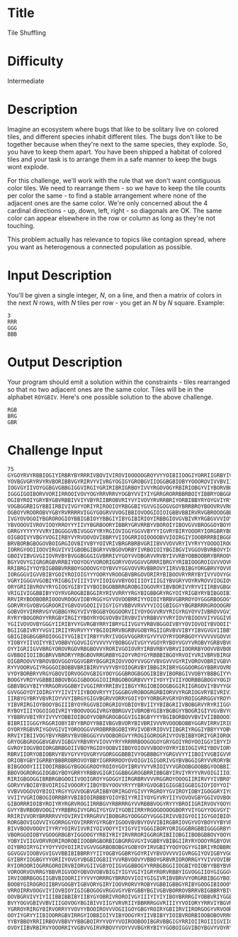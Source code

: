 # Title

Tile Shuffling

# Difficulty 

Intermediate

# Description

Imagine an ecosystem where bugs that like to be solitary live on colored tiles, and different species inhabit different tiles. The bugs don't like to be together because when they're next to the same species, they explode. So, you have to keep them apart. You have been shipped a habitat of colored tiles and your task is to arrange them in a safe manner to keep the bugs wont explode. 

For this challenge, we'll work with the rule that we don't want contiguous color tiles. We need to rearrange them - so we have to keep the tile counts per color the same - to find a stable arrangement where none of the adjacent ones are the same color. We're only concerned about the 4 cardinal directions - up, down, left, right - so diagonals are OK. The same color can appear elsewhere in the row or column as long as they're not touching.

This problem actually has relevance to topics like contagion spread, where you want as heterogenous a connected population as possible. 

# Input  Description

You'll be given a single integer, *N*, on a line, and then a matrix of colors in the next *N* rows, with *N* tiles per row - you get an *N* by *N* square. Example:

    3
    RRR
    GGG
    BBB

# Output Description

Your program should emit a solution within the constraints - tiles rearranged so that no two adjacent ones are the same color. Tiles will be in the alphabet `ROYGBIV`. Here's one possible solution to the above challenge. 

    RGB
    BRG
    GBR

# Challenge Input

    75
    GYGOYRVYRBBIOGIYIRBRYBYRRRIVBOVIVIROVIOOOOOGROYVYYOIBIIOOGIYORRIIGRBYIVYOI
    YOVBGVGRYRVYRVBORIBBVGYRIRVYVIVRGYOGIGYGROBGVIIOGGBGBIOBYYOOOROVIVVBVIIRBY
    IOGVGYIIVOYGGBGVGBBGIGGVIRGIYGRIRIBRIGRBOYIVVYRGOVOGYRBIRIOBGYVIYBORVBOVIB
    IGGGIGOIBORVVORIIRROOIVOVYOGYRRVRRVYOGBYVVIYIYGRRGRORRBBRBOIYIBBRYOBGGRRBR
    OGIBYROIYGRYBYGBVRBBIVVIYVBYRIIBROBVRIYVYIVOVYRVRRBRIYORBIBBYRYOYGVIYRYROY
    VOGBGGRBIGYBBIIRBIVIVGYYORIYRIROOIOYRBGGBIYGVVGIGOGVGOYBRRBROYBOOVRVVROBYI
    OGBOYVROOROBVYGBYRVRRRRVIGGYGOGRVVVOGIBBIOVOOGIOIOIGBBVBBIRVRVGBROOOGBBRIY
    IVGYOVOGOIYBGROROGIOYBBIGBIOYYBBGIYIBYGIBIRIOYIRBBGIOVGVBIVRYRGBGVVVIOYVGI
    YBVOOOVIVROVIOOYRROYYYIIVYBGRBOORYIBBRYGRVRRBYVBOROIYIBOVGVVBROGGOYBOYRVOR
    GRRGYYYYYYVVRYIBGGGGVBIVGGGYYRYRGIOVIGGYGGVVBYYYIGVRYBIRYOOORYIORGBRYBGGGR
    OIGBOIVYVBGYVOGIIRBYVYRVOOVOVIBBRYVIIOGRRIOIOOOOBVVIOIRGIYIOOBRRRBIBGGRYRY
    BRVBORBGBOGOVBOIGRGIOVBIYVBYYOIVRIVBRGRBRBVGRIIBVVVOVVRYIVYRYYYOOOOIROGYRV
    IORRGYOOIIOOVIRGVIYVIGBOBGIBGRYVVBGOVORBYIVRBOIOIYBGIBGVIVGGOVBVRBOVYIGBIO
    GBOIVIBVGVGIIOVRVBYBVGGBGGGIGVBRRIVYGOYVVOBGRVVRVBYIVVRBYOBBOOBRYBRROOVRGO
    BGYVOVYGIGRGRGBVRRBIYOOYOGYVORORIGORYVOVGGVVGRRRIBRGYYRIBIOOGROIGVVVOVROBI
    RRIBRGIYYOYBIGBBBVRRBOYGOOOVGYOYBVVYGGVOVVRVBBROVYIIRVVBIBGYORGBRVYOVVBRIR
    IORGGGVIGVVBIBYGOIYROIOIGYYYOORYVROOGBVBRGOVORIRYBIBOOVRYRRYBYIVYVOVYGGGIG
    VGRYIGGGVVGOBIYRIGBGIVIIIYIVYIIOIGVVBYOOIIIOYIIIGIYBVGRYVOYRVROVVIOGIOVOVY
    ORYGRIIBVROVYRYGIOGYGIBYIVYBOIBGOBBRRGROBGIOGOVRYIBVBORIVYRYVIIIRBVGBGGBOO
    VRIGIVIGGBBIBYYOYRVGROGBIBGGIRYRIVVRRYYRGYBIGBBGRYRGYOIYRIGBYRYBIBGOIBIVOY
    RRVIRYBOOBOBRIOOOVROOGVIOBYRGGYGYVOVOOBRRIYYOIOIYBRBVGBRROYOYGGGRBOGOGYYIY
    GORVRYGVOBVGGROORIYGBVOVGOOIIVIGYIGYVBBVVRVVYVIOIGBIGGYYBGRBRRRGROOOGRRVRG
    GOBVOYVIRRRVGYVGBBGYRGYVIVYBGGBYOGGOORVIIYOYOGVVRVYRIGYRGYOYVIVBROVVGVIOVR
    RYRYYBOGOROYYRRGBYIRGIYYBOYRYOGVOVBVIRVBVIVYRBBVVYVRYIOVYBIOOVVIYVGGIVBOGB
    YGIIVOVOVBYGGGYIIRIBYVYGVRGBYRRYIBRYGIIVGVYVRBVBGGOIVBYYOVIOVOIYBVOOIIYBGB
    BGIIGBIVRYYVGVIIRIIYRVRVYYYYBGIOIRRVBGRBVGOBYRGIIGRVBVVIBYYIBVGVGVIIBBYBVR
    GBIGIBGBGGBROIOGGIYVGIBIYIRBYYVRYIVOGVVGGRRYGYVYVOYRYOORBGOYYVVVVVGOVVGBIO
    YIOBYYIIVOIYYBIVOBBVYGOVGIGYVVVYVYBOBGGVIVGYYVGOYRYBOYVGVYVROBVYGRBVBVOIRV
    OYYIGRIIGVVBRGYOROVRGOVRBGBOVVYRORIVGOIOVRYIRBVRBYVBRVIIOORRBYOOVVBVBOBBOO
    GVBBOIIOIIBGBRVVBRORYYRBGBOVRRGRBBYGIOYVROYGYRBBBIBGOYRVOIYVRIVBRVBIRGROII
    OIGBROOVVYBROVBOVGGOYGGVGBRYBGGRIRIOVVOOYVVGGYVBVGVVVGYRIVOROVOBRIVGBVVRVG
    RYYVOORVGIYRGGGOIBOBBVBRIBIRVYVVYVBYOIOGRVBYIBBGIRIBRYGGGOORGGYBBRVOVRBGBG
    VYOYBORBRYVRGYGBOVIORVOGOVGBIGYOOYGGGBROGBGOGIBIBVIBORBGIVVOBYYBBBGIYYVGBI
    BOOGYVROYVGBBBIBBOVBGGIGBOOGGIOIIRBGOBOGRBVVYYIYOYYIVIIYOORBBGBOGVYOGIRYYR
    GBBVBGVYBIYYRRGORVGGBBYIVGGIRRYRRIBVIIBGYYRGIOBIOOGBGGIRIIGRGOVIYBVYYGOIOI
    GVVGGOYOYIOIRGYYYIIVIYIIYBOOVRYYYIGGGBGVROBOGRGRBIORVVYRGRIOGVRYBIVRIVIRVR
    IIRBYGYBRYVBVRIOYVVYIBRGYGIGVBGRVVORRYGOIYOYYORBGRVGRYOYROIGGRRGGVYROYVVVO
    YIBVRIRGIOYBOOYBGIIIBYOYRGGVBIORGRIOYOBIOYBVIIYYBIBGRIIVBOBGRVYRYRIIGGVIGR
    RYBOYIIIYOGOIGOIVRIYYBOOVOGGIVRGYBBRGVVIVBROBYGIBYBGBGYYBOGRIGIYVGVBVYGOVO
    YYBBRVVBIYRYIVYVYOBBIOIBGOYVOBRGROGBGGVIGIBGBYYYYBGIBORBOVVBVIVIIBBOOOIOIR
    BIBRIIIGGGYRGGRIOBYIBYYBROYYBBIVBGVBVORYBIVBRIVVVRVOOOBOBBYGGRVIRRVIRIBOGG
    OYORYRGBVRIYGOVGIVIYOROOGGVVROBRRBGOBIYRVIVOBYRIOVVIIBGRIYRGGIYBBYYYOBVYVB
    RRVIYIBIIVOGYBVYRBRVYBVOBGGGYVVOOBORGVYYROGIGOROGRIVYOVBIBBYORIYGRIOROOIYB
    GRYOGBGROGGBVGBVVIGBGVYRBVRYVIOVVYRYYRRRRBOOGOGOYGRYGOIYROYOOIGGYIBYYIRGGV
    GVROYIOGVBOIORGBRBGOIIVBOYRGIOYOOBVIIBOYOIOVVVBOOYOYRYIBIOGIVRIYBOVIORVBOY
    RBRVIIORYOBIOBRVYBVYGYVYOVGRYVGORGGGBBBIVYOGBBBGYYGRGVVYYIIBOIYVGBIGVVRBRB
    ORIOBYGBYIGRRBYBBBROBROVOYBBYIGRRRROOYOVOIGVIGIGORIVGYBVBGGIGRYVVRORYBOIVY
    BIBGOOOYIIIIOOIRBBGGYBGOGGROOYROIOYGOYIBRVYVYVRIOIVYVGROOBGOOBBGYOOBBIIIRI
    BBOVOGRORGGIOGBGYBOYGRRYYRBBVGIGRIGGBBGGROGBRRIBBGBYIRVIYRYYVRVOIGIIIOIOGO
    RIRIGBGOGGIBRBRGBGOOIIVOOIGROYYGOGGYIIRGRBRVVVVRGGROYOOOGIIRIRVYYIVBROYIRB
    GORVYVBOIBYBVOIRIGIVOOORYIIBOYBVYOOVYRYYYBRYGVOGBIGIGGBIGGBIGIOYIOYYOIYOIO
    VVBVVOGOVOYBIOIYRGYYGVVOGBVGRIBBYORIRGOYGIVYYRGROYYGVIROYIOBYIGOGGRYIYOGIB
    VVIIYVGRIOBOGIORRBRYVBIBIOIRBBBYOIOYBIYYRIIYOYGYVRYIIYVOVOVGBYGGIVOVBOGYGY
    GIBORRRIOIBYROIYRYRGRVROGIIRRBGVYRBRRRGYVVRBBBVOGYRYYYBROIIGRIRVOVYOOYGBGV
    GVYYBVRBOBVOOGIYYRBBRGIVYGRGIYGYGVIYGOBIIRRYRGOGOOOOGBORYVIYGGYYOGVGYIYOOI
    RRIRIVVORYBRRRRVVYOVIRVIYRRGRVVIBOBGRGYOOGGOYVGGGIRIVVBIGYOIIIGYGOIBIOVYYO
    RORGBOVIGOVVIYGORRGGYOVIRRRYGYRGBYIGOOVBVBVYOVVIBIRGBRIOVGYVOYBOYVYBYVBYBY
    BIVVBOOVOOOYIYYRYYOIRVIVVRIYOIVOOYYIYIGYVIYGGGIBORYORIGGGBRGBBIGGGGRBYVYYG
    VBORGGOIOBYVGOOGRBGBYIGGOOGYYRBIYRIYIRVRRORIGGRGRIBIIOBGIIBOBGBBOVYOOYOYGV
    YOBYIVIIGVORVRORIROROBIIOOBRGBORBIGBGRRGVGYIVGBBYVBIBGIIRYRYOOOYRGBYOVOBYI
    OIYBROIRYGIYYOYYVOYOIIRIVGVVGGRBOBOBGYGOBYOYIRVGBIYYOOYOGYYGIBRIYROBBROIOY
    GGVGGVIOOBVGVIGVVBBIBIBBRRYYIIYOGBYGGBRYGOYRIVYBVOVVVVIGVRGGIYOVIGBYVGOGRR
    GYIBRYIOGBGYYYORIIYOVGYVBGBIOGBIIYVVRBVOOVYVBBOYGRBVRIORORRGYYVIVVOVIBRVVY
    RYIOROORIOGRRGOROIRVBIORVGIIVGBYOIIGVGGBBOGYYRRBGBGGIIOGBIYOIOBYYBBYBVRRBB
    VOROORVOVRRGYBBVRIGVOOYOBVOVOBVBIGIYIGYVGIYIGRYRORVRBBYIGVOGGIIOYGIGGGVVBO
    IRVIOBRBGOGIIGBVBIOORIIYYVVYORRRGYBRROVVIOIYGIGIVRIBVBRVVYORGRBIBGGYBOIRVG
    BOOBYGIROGROIIBRVGOGBYIGBVORYGIRYIOOVRORVYROBYVGBBIGBBGYRIBYGOOGIBIOOOYYRI
    VRROIRRVOOGVIYIOVBIOYIGIGBOGOGVRGGVGYVBYGBBYBGIVGBVBORROVBRRVBIGBBRYBIVIYV
    OOVBGRVIVYIYIIIBBIBBIBYIIBYGYOBRIVROROIVGYIIIYIYIYIBOYBRRRGIYOBBVRIYGGBVOO
    BVYYOGVGBIVVBVIIIGOVOGYBGIBIVVIIGYVRVRIIYBBRRRGGVRIIIYYVOIORYYRRVIYBGVRIYO
    YGRROYRIRGYBIRVORRYYVOVYYBOOIROVVVOGIIGOYGBGYROIRYGBIIRVIIRORGOGYVRVOOROOV
    OOYIYGRYYIIBIOORRGBVIRRGYIOBBIOIYVIBYOOGYRYIIVBIBYYIOIBVRORBIOOBOBOVRRGBVR
    YYBYBBOYRRIIRBOVVBBVYYBBGBOIRYYVOYYVOIROOBOOIBGRVBBGIGYRRIOIIROIIIGVIIGIOO
    OVOYIIBVRBIRVYOOORRIYVGBVVGIRVRBOVYVOYVVVBGYRYBIYYGOBOIGGVIBOYBGVYVOYRYYRG
